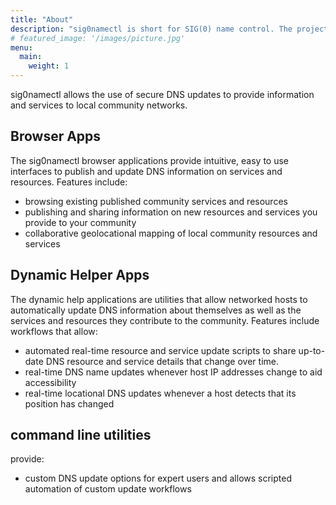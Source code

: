 ```yaml
---
title: "About"
description: "sig0namectl is short for SIG(0) name control. The project allows secure and distributed delegation of DNS updates by directly communicating with the DNS infrastructure."
# featured_image: '/images/picture.jpg'
menu:
  main:
    weight: 1
---
```


sig0namectl allows the use of secure DNS updates to provide information and services to local community networks.

## Browser Apps
The sig0namectl browser applications provide intuitive, easy to use interfaces to publish and update DNS information on services and resources.
Features include: 
- browsing existing published community services and resources
- publishing and sharing information on new resources and services you provide to your community
- collaborative geolocational mapping of local community resources and services

## Dynamic Helper Apps

The dynamic help applications are utilities that allow networked hosts to automatically update DNS information about themselves as well as the services and resources they contribute to the community. Features include workflows that allow:
- automated real-time resource and service update scripts to share up-to-date DNS resource and service details that change over time.
- real-time DNS name updates whenever host IP addresses change to aid accessibility
- real-time locational DNS updates whenever a host detects that its position has changed
## command line utilities
provide:
- custom DNS update options for expert users and allows scripted automation  of custom update workflows
